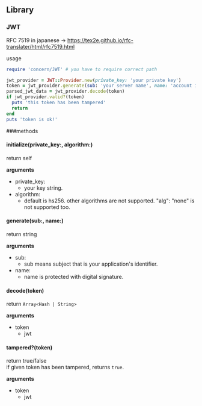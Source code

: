 ## Library
### JWT

RFC 7519 in japanese ->  https://tex2e.github.io/rfc-translater/html/rfc7519.html  

usage

```ruby
require 'concern/JWT' # you have to require correct path

jwt_provider = JWT::Provider.new(private_key: 'your private key')
token = jwt_provider.generate(sub: 'your server name', name: 'account id or other')
parsed_jwt_data = jwt_provider.decode(token)
if jwt_provider.valid?(token)
  puts 'this token has been tampered'
  return
end
puts 'token is ok!'
```  
###methods

#### initialize(private_key:, algorithm:)
return self  
  
**arguments**  
- private_key:
  - your key string.
- algorithm:
  - default is hs256. other algorithms are not supported. "alg": "none" is not supported too.

#### generate(sub:, name:)
return string  
  
**arguments**  
- sub:
  - sub means subject that is your application's identifier.
- name:
  - name is protected with digital signature.
  
#### decode(token)
return `Array<Hash | String>`  
  
**arguments**  
- token
  - jwt

#### tampered?(token)
return true/false  
if given token has been tampered, returns `true`.  
  
**arguments**  
- token
  - jwt 

